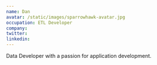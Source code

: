 ```yaml
---
name: Dan
avatar: /static/images/sparrowhawk-avatar.jpg
occupation: ETL Developer
company:
twitter:
linkedin:
---
```


Data Developer with a passion for application development.
